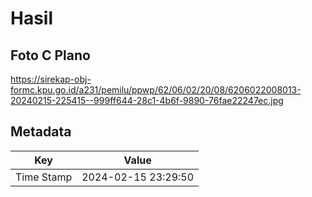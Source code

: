 # Hasil

## Foto C Plano

https://sirekap-obj-formc.kpu.go.id/a231/pemilu/ppwp/62/06/02/20/08/6206022008013-20240215-225415--999ff644-28c1-4b6f-9890-76fae22247ec.jpg


## Metadata

| Key        | Value               |
| ---------- | ------------------- |
| Time Stamp | 2024-02-15 23:29:50 |



